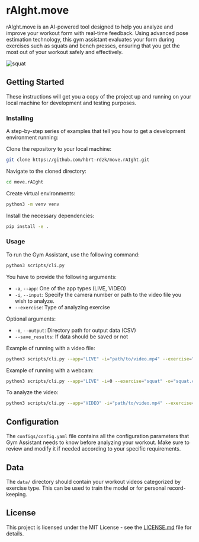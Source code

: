 # rAIght.move

rAIght.move is an AI-powered tool designed to help you analyze and improve your workout form with real-time feedback. Using advanced pose estimation technology, this gym assistant evaluates your form during exercises such as squats and bench presses, ensuring that you get the most out of your workout safely and effectively.

![squat](https://github.com/hbrt-rdzk/move.rAIght/assets/123837698/b30321df-d357-424a-9f5f-6343b4a85e0e)

## Getting Started

These instructions will get you a copy of the project up and running on your local machine for development and testing purposes.

### Installing

A step-by-step series of examples that tell you how to get a development environment running:

Clone the repository to your local machine:

```bash
git clone https://github.com/hbrt-rdzk/move.rAIght.git
```

Navigate to the cloned directory:

```bash
cd move.rAIght
```

Create virtual environments:

```bash
python3 -m venv venv
```

Install the necessary dependencies:

```bash
pip install -e .
```

### Usage

To run the Gym Assistant, use the following command:

```bash
python3 scripts/cli.py
```

You have to provide the following arguments:

- `-a`, `--app`: One of the app types (LIVE, VIDEO)
- `-i`, `--input`: Specify the camera number or path to the video file you wish to analyze.
- `--exercise`: Type of analyzing exercise

Optional arguments:
- `-o`, `--output`: Directory path for output data (CSV)
- `--save_results`: If data should be saved or not


Example of running with a video file:

```bash
python3 scripts/cli.py --app="LIVE" -i="path/to/video.mp4" --exercise="squat" --save_results
```

Example of running with a webcam:

```bash
python3 scripts/cli.py --app="LIVE" -i=0 --exercise="squat" -o="squat.csv" --save_results
```

To analyze the video:
```bash
python3 scripts/cli.py --app="VIDEO" -i="path/to/video.mp4" --exercise="squat" --save_results
```

## Configuration

The `configs/config.yaml` file contains all the configuration parameters that Gym Assistant needs to know before analyzing your workout. Make sure to review and modify it if needed according to your specific requirements.

## Data

The `data/` directory should contain your workout videos categorized by exercise type. This can be used to train the model or for personal record-keeping.

## License

This project is licensed under the MIT License - see the [LICENSE.md](LICENSE.md) file for details.
